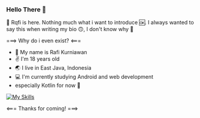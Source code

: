 ### Hello There 👋

👋 Rqfi is here.
Nothing much what i want to introduce 🆗.
I always wanted to say this when writing my bio 🙃, I don't know why 🤗

===> Why do i even exist? <===

- 🙂 My name is Rafi Kurniawan
- ✌ I'm 18 years old
- 🌏 I live in East Java, Indonesia
- 💻 I'm currently studying Android and web development
- especially Kotlin for now 🫡

[![My Skills](https://skills.thijs.gg/icons?i=kotlin,html,php,css,figma)](https://skills.thijs.gg)

<=== Thanks for coming! ===>
